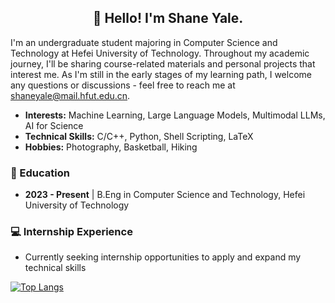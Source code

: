 <h2 align="center">👋 Hello! I'm Shane Yale.</h2>


I'm an undergraduate student majoring in Computer Science and Technology at Hefei University of Technology. Throughout my academic journey, I'll be sharing course-related materials and personal projects that interest me. As I'm still in the early stages of my learning path, I welcome any questions or discussions - feel free to reach me at shaneyale@mail.hfut.edu.cn.

- **Interests:** Machine Learning, Large Language Models, Multimodal LLMs, AI for Science  
- **Technical Skills:** C/C++, Python, Shell Scripting, LaTeX  
- **Hobbies:** Photography, Basketball, Hiking 

### 📖 Education
- **2023 - Present** | B.Eng in Computer Science and Technology, Hefei University of Technology

### 💻 Internship Experience
- Currently seeking internship opportunities to apply and expand my technical skills

[![Top Langs](https://github-readme-stats.vercel.app/api/top-langs/?username=zeta186012&layout=compact)](https://github.com/anuraghazra/github-readme-stats)
